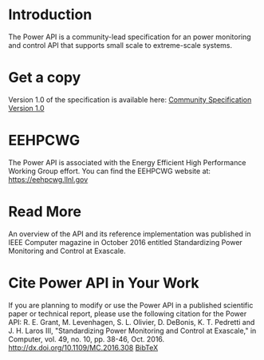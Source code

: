 # Introduction

The Power API is a community-lead specification for an power monitoring and control API that supports small scale to extreme-scale systems.

# Get a copy

Version 1.0 of the specification is available here: [Community Specification Version 1.0](https://pwrapi.github.io/files/powerapi_v10.pdf)

# EEHPCWG

The Power API is associated with the Energy Efficient High Performance Working Group effort. You can find the EEHPCWG website at: <https://eehpcwg.llnl.gov> 

# Read More

An overview of the API and its reference implementation was published in IEEE Computer magazine in October 2016 entitled Standardizing Power Monitoring and Control at Exascale.

# Cite Power API in Your Work 

If you are planning to modify or use the Power API in a published scientific paper or technical report, please use the following citation for the Power API: 
R. E. Grant, M. Levenhagen, S. L. Olivier, D. DeBonis, K. T. Pedretti and J. H. Laros III, "Standardizing Power Monitoring and Control at Exascale," in Computer, vol. 49, no. 10, pp. 38-46, Oct. 2016. <http://dx.doi.org/10.1109/MC.2016.308> [BibTeX](files/powerapi_bibtex.bib)

